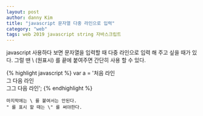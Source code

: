 ```yaml
---
layout: post
author: danny Kim
title: "javascript 문자열 다중 라인으로 입력"
category: "web"
tags: web 2019 javascript string 자바스크립트
---
```


javascript 사용하다 보면 문자열을 입력할 때 다중 라인으로 입력 해 주고 싶을 때가 있다.
그럴 땐 \ (원표시) 를 끝에 붙여주면 간단히 사용 할 수 있다.

{% highlight javascript %}
var a = '처음 라인\
 그 다음 라인\
	그그 다음 라인';
{% endhighlight %}

```
마지막에는 \ 를 붙여서는 안된다.
" 를 표시 할 때는 \" 를 써야한다.
```
